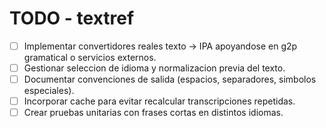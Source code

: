 # TODO - textref

- [ ] Implementar convertidores reales texto -> IPA apoyandose en g2p gramatical o servicios externos.
- [ ] Gestionar seleccion de idioma y normalizacion previa del texto.
- [ ] Documentar convenciones de salida (espacios, separadores, simbolos especiales).
- [ ] Incorporar cache para evitar recalcular transcripciones repetidas.
- [ ] Crear pruebas unitarias con frases cortas en distintos idiomas.
